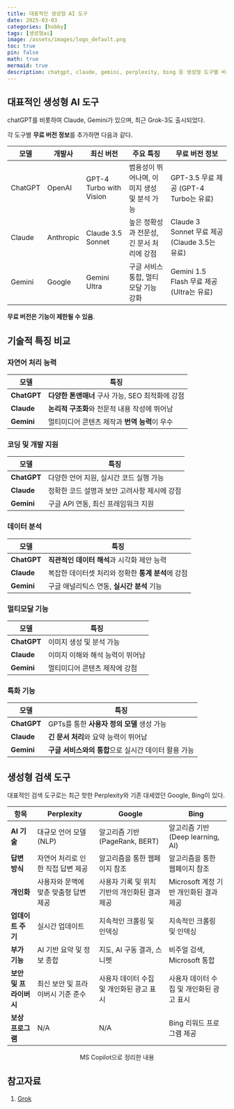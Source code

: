 ```yaml
---
title: 대표적인 생성형 AI 도구 
date: 2025-03-03 
categories: [hobby]
tags: [생성형ai]
image: /assets/images/logo_default.png
toc: true
pin: false
math: true
mermaid: true
description: chatgpt, claude, gemini, perplexity, bing 등 생성형 도구별 비교
---
```


## 대표적인 생성형 AI 도구

chatGPT를 비롯하여 Claude, Gemini가 있으며, 최근 Grok-3도 출시되었다.

각 도구별 **무료 버전 정보**를 추가하면 다음과 같다.  

| 모델  | 개발사  | 최신 버전  | 주요 특징  | 무료 버전 정보  |
|-------|--------|------------|-------------------------------------------------|------------------|
| ChatGPT  | OpenAI  | GPT-4 Turbo with Vision  | 범용성이 뛰어나며, 이미지 생성 및 분석 가능  | GPT-3.5 무료 제공 (GPT-4 Turbo는 유료)  |
| Claude  | Anthropic  | Claude 3.5 Sonnet  | 높은 정확성과 전문성, 긴 문서 처리에 강점  | Claude 3 Sonnet 무료 제공 (Claude 3.5는 유료)  |
| Gemini  | Google  | Gemini Ultra  | 구글 서비스 통합, 멀티모달 기능 강화  | Gemini 1.5 Flash 무료 제공 (Ultra는 유료)  |  

**무료 버전은 기능이 제한될 수 있음**.

## 기술적 특징 비교

### 자연어 처리 능력

| 모델 | 특징 |
|------|------|
| **ChatGPT** | **다양한 톤앤매너** 구사 가능, SEO 최적화에 강점 |
| **Claude** | **논리적 구조화**와 전문적 내용 작성에 뛰어남 |
| **Gemini** | 멀티미디어 콘텐츠 제작과 **번역 능력**이 우수 |

### 코딩 및 개발 지원

| 모델 | 특징 |
|------|------|
| **ChatGPT** | 다양한 언어 지원, 실시간 코드 실행 가능 |
| **Claude** | 정확한 코드 설명과 보안 고려사항 제시에 강점 |
| **Gemini** | 구글 API 연동, 최신 프레임워크 지원 |

### 데이터 분석

| 모델 | 특징 |
|------|------|
| **ChatGPT** | **직관적인 데이터 해석**과 시각화 제안 능력 |
| **Claude** | 복잡한 데이터셋 처리와 정확한 **통계 분석**에 강점 |
| **Gemini** | 구글 애널리틱스 연동, **실시간 분석** 기능 |

### 멀티모달 기능

| 모델 | 특징 |
|------|------|
| **ChatGPT** | 이미지 생성 및 분석 가능 |
| **Claude** | 이미지 이해와 해석 능력이 뛰어남 |
| **Gemini** | 멀티미디어 콘텐츠 제작에 강점 |

### 특화 기능

| 모델 | 특징 |
|------|------|
| **ChatGPT** | GPTs를 통한 **사용자 정의 모델** 생성 가능 |
| **Claude** | **긴 문서 처리**와 요약 능력이 뛰어남 |
| **Gemini** | **구글 서비스와의 통합**으로 실시간 데이터 활용 가능 |

## 생성형 검색 도구

대표적인 검색 도구로는 최근 핫한  Perplexity와 기존 대세였던 Google, Bing이 있다.

| 항목                   | Perplexity                          | Google                                    | Bing                                      |
|----------------------|----------------------------------|------------------------------------------|-------------------------------------------|
| **AI 기술**            | 대규모 언어 모델 (NLP)               | 알고리즘 기반 (PageRank, BERT)               | 알고리즘 기반 (Deep learning, AI)            |
| **답변 방식**          | 자연어 처리로 인한 직접 답변 제공       | 알고리즘을 통한 웹페이지 참조                 | 알고리즘을 통한 웹페이지 참조                  |
| **개인화**            | 사용자와 문맥에 맞춘 맞춤형 답변 제공   | 사용자 기록 및 위치 기반의 개인화된 결과 제공     | Microsoft 계정 기반 개인화된 결과 제공           |
| **업데이트 주기**       | 실시간 업데이트                     | 지속적인 크롤링 및 인덱싱                       | 지속적인 크롤링 및 인덱싱                        |
| **부가 기능**          | AI 기반 요약 및 정보 종합             | 지도, AI 구동 결과, 스니펫                     | 비주얼 검색, Microsoft 통합                        |
| **보안 및 프라이버시**  | 최신 보안 및 프라이버시 기준 준수       | 사용자 데이터 수집 및 개인화된 광고 표시          | 사용자 데이터 수집 및 개인화된 광고 표시           |
| **보상 프로그램**      | N/A                                | N/A                                       | Bing 리워드 프로그램 제공                         |
<div class="table-caption" align="center">MS Copilot으로 정리한 내용</div>


## 참고자료

1. [Grok](https://namu.wiki/w/Grok)
